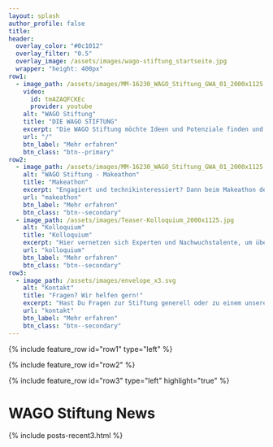 ```yaml
---
layout: splash
author_profile: false
title:
header:
  overlay_color: "#0c1012"
  overlay_filter: "0.5"
  overlay_image: /assets/images/wago-stiftung_startseite.jpg
  wrapper: "height: 400px"
row1:
  - image_path: /assets/images/MM-16230_WAGO_Stiftung_GWA_01_2000x1125.jpg
    video:
      id: tmAZAQFCKEc
      provider: youtube
    alt: "WAGO Stiftung"
    title: "DIE WAGO STIFTUNG"
    excerpt: "Die WAGO Stiftung möchte Ideen und Potenziale finden und fördern. In Makeathons und Kolloquien vernetzen sich Nachwuchstalente und Experten in der modernen Automatisierungstechnik – um die Fachkräfte und Innovationen von morgen zu sichern und Zukunft zu gestalten."
    url: "/"
    btn_label: "Mehr erfahren"
    btn_class: "btn--primary"
row2:
  - image_path: /assets/images/MM-16230_WAGO_Stiftung_GWA_01_2000x1125.jpg
    alt: "WAGO Stiftung - Makeathon"
    title: "Makeathon"
    excerpt: "Engagiert und technikinteressiert? Dann beim Makeathon der WAGO Stiftung kreativ werden – und gemeinsam die Zukunft der Automatisierung gestalten."
    url: "makeathon"
    btn_label: "Mehr erfahren"
    btn_class: "btn--secondary"
  - image_path: /assets/images/Teaser-Kolloquium_2000x1125.jpg
    alt: "Kolloquium"
    title: "Kolloquium"
    excerpt: "Hier vernetzen sich Experten und Nachwuchstalente, um über die Zukunftstrends im Bereich Digitalisierung und Automatisierung zu sprechen und gemeinsam neue Ideen zu entwickeln."
    url: "kolloquium"
    btn_label: "Mehr erfahren"
    btn_class: "btn--secondary"
row3:
  - image_path: /assets/images/envelope_x3.svg
    alt: "Kontakt"
    title: "Fragen? Wir helfen gern!"
    excerpt: "Hast Du Fragen zur Stiftung generell oder zu einem unserer Formate? Dann melde Dich bei uns und wir beantworten diese gern."
    url: "kontakt"
    btn_label: "Mehr erfahren"
    btn_class: "btn--secondary"
---
```


<!-- <p>This text should appear above the recent posts.</p> -->

{% include feature_row id="row1" type="left" %}

{% include feature_row id="row2" %}

{% include feature_row id="row3" type="left" highlight="true" %}

# WAGO Stiftung News

{% include posts-recent3.html %}
